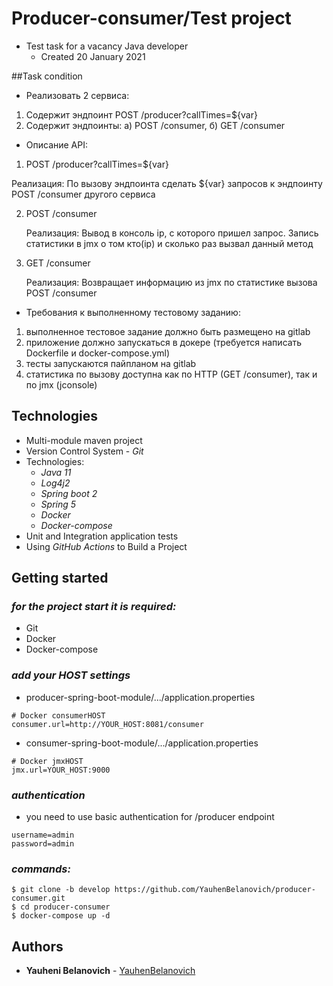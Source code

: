 
#  Producer-consumer/Test project
* Test task for a vacancy Java developer
    * Сreated 20 January 2021

##Task condition
* Реализовать 2 сервиса:

1) Содержит эндпоинт POST /producer?callTimes=${var}
2) Содержит эндпоинты: а) POST /consumer, б) GET /consumer

* Описание API:

1) POST /producer?callTimes=${var}

Реализация: По вызову эндпоинта сделать ${var} запросов к эндпоинту POST /consumer другого сервиса

2) POST /consumer

   Реализация: Вывод в консоль ip, с которого пришел запрос. Запись статистики в jmx о том кто(ip) и сколько раз вызвал данный метод

3) GET /consumer

   Реализация: Возвращает информацию из jmx по статистике вызова POST /consumer

* Требования к выполненному тестовому заданию:
1) выполненное тестовое задание должно быть размещено на gitlab
2) приложение должно запускаться в докере (требуется написать Dockerfile и docker-compose.yml)
3) тесты запускаются пайпланом на gitlab
4) статистика по вызову доступна как по HTTP (GET /consumer), так и по jmx (jconsole)


## Technologies
* Multi-module maven project 
* Version Control System - _Git_
* Technologies:
    * _Java 11_
    * _Log4j2_
    * _Spring boot 2_
    * _Spring 5_
    * _Docker_
    * _Docker-compose_
* Unit and Integration application tests
* Using _GitHub Actions_ to Build a Project

## Getting started

### _for the project start it is required:_
* Git
* Docker
* Docker-compose

### _add your HOST settings_

* producer-spring-boot-module/.../application.properties
```
# Docker consumerHOST
consumer.url=http://YOUR_HOST:8081/consumer
```

* consumer-spring-boot-module/.../application.properties
```
# Docker jmxHOST
jmx.url=YOUR_HOST:9000
```

### _authentication_
* you need to use basic authentication for /producer endpoint
 ```
username=admin
password=admin
```

### _commands:_
```
$ git clone -b develop https://github.com/YauhenBelanovich/producer-consumer.git
$ cd producer-consumer
$ docker-compose up -d
```

## Authors

* **Yauheni Belanovich** - [YauhenBelanovich](https://github.com/YauhenBelanovich)